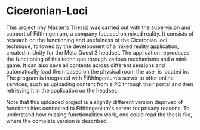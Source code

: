 # Ciceronian-Loci

This project (my Master's Thesis) was carried out with the supervision and support of FifthIngenium, a company focused on mixed reality. It consists of research on the functioning and usefulness of the Ciceronian loci technique, followed by the development of a mixed reality application, created in Unity for the Meta Quest 3 headset. The application reproduces the functioning of this technique through various mechanisms and a mini-game. It can also save all contents across different sessions and automatically load them based on the physical room the user is located in. The program is integrated with FifthIngenium’s server to offer online services, such as uploading content from a PC through their portal and then retrieving it in the application on the headset.

Note that this uploaded project is a slightly different version deprived of functionalities connected to FifthIngenium's server for privacy reasons. To understand how missing functionalities work, one could read the thesis file, where the complete version is described.
